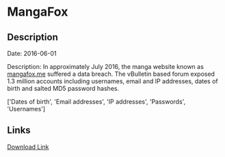 # MangaFox

## Description

Date: 2016-06-01

Description:
In approximately July 2016, the manga website known as <a href="http://mangafox.me" target="_blank" rel="noopener">mangafox.me</a> suffered a data breach. The vBulletin based forum exposed 1.3 million accounts including usernames, email and IP addresses, dates of birth and salted MD5 password hashes.


['Dates of birth', 'Email addresses', 'IP addresses', 'Passwords', 'Usernames']

## Links

[Download Link](https://link-to.net/1229997/153.14009104137227/dynamic/?r=bWFuZ2Fmb3gubWU=)